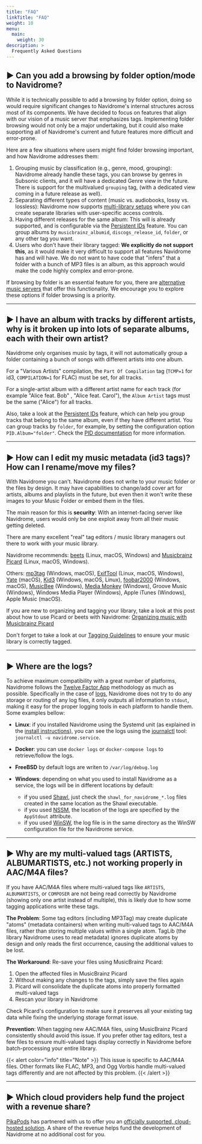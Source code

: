 ```yaml
---
title: "FAQ"
linkTitle: "FAQ"
weight: 10
menu:
  main:
    weight: 30
description: >
  Frequently Asked Questions
---
```


## ▶︎ Can you add a browsing by folder option/mode to Navidrome?

While it is technically possible to add a browsing by folder option, doing so would require significant changes to
Navidrome's internal structures across most of its components. We have decided to focus on features that align with
our vision of a music server that emphasizes tags. Implementing folder browsing would not only be a major undertaking,
but it could also make supporting all of Navidrome's current and future features more difficult and error-prone.

Here are a few situations where users might find folder browsing important, and how Navidrome addresses them:

1. Grouping music by classification (e.g., genre, mood, grouping): Navidrome already handle these tags,
   you can browse by genres in Subsonic clients, and it will have a dedicated Genre view in the future.
   There is support for the multivalued `grouping` tag, (with a dedicated view coming in a future release as well).
2. Separating different types of content (music vs. audiobooks, lossy vs. lossless): Navidrome now supports
   [multi-library setups](/docs/usage/multi-library/) where you can create separate libraries with user-specific access controls.
3. Having different releases for the same album: This will is already supported, and is configurable via the
   [Persistent IDs](/docs/usage/pids/) feature. You can group albums by `musicbrainz_albumid`, `discogs_release_id`,
   `folder`, or any other tag you want.
4. Users who don't have their library tagged: **We explicitly do not support this**, as it would make it very difficult
   to support all features Navidrome has and will have. We do not want to have code that "infers" that a folder with
   a bunch of MP3 files is an album, as this approach would make the code highly complex and error-prone.

If browsing by folder is an essential feature for you, there are [alternative music servers](https://github.com/basings/selfhosted-music-overview)
that offer this functionality. We encourage you to explore these options if folder browsing is a priority.

---

## ▶︎ I have an album with tracks by different artists, why is it broken up into lots of separate albums, each with their own artist?

Navidrome only organises music by tags, it will not automatically group a folder containing a bunch of songs with different artists into one album.

For a "Various Artists" compilation, the `Part Of Compilation` tag (`TCMP=1` for id3, `COMPILATION=1` for FLAC) must be set, for all tracks.

For a single-artist album with a different artist name for each track (for example "Alice feat. Bob" , "Alice feat. Carol"), the `Album Artist` tags must be the same ("Alice") for all tracks.

Also, take a look at the [Persistent IDs](/docs/usage/pids/) feature, which can help you group tracks that belong to
the same album, even if they have different artist. You can group tracks by `folder`, for example, by setting
the configuration option `PID.Album="folder"`. Check the [PID documentation](/docs/usage/pids/) for more information.

---

## ▶︎ How can I edit my music metadata (id3 tags)? How can I rename/move my files?

With Navidrome you can't. Navidrome does not write to your music folder or the files by design. It may have capabilities to change/add
cover art for artists, albums and playlists in the future, but even then it won't write these images to your Music Folder or
embed them in the files.

The main reason for this is **security**: With an internet-facing server like Navidrome, users would only be one exploit
away from all their music getting deleted.

There are many excellent "real" tag editors / music library managers out there to work with your music library.

Navidrome recommends: [beets](https://beets.io) (Linux, macOS, Windows) and [Musicbrainz Picard](https://picard.musicbrainz.org/) (Linux, macOS, Windows).

Others: [mp3tag](https://www.mp3tag.de/en/index.html) (Windows, macOS), [ExifTool](https://exiftool.org/) (Linux, macOS, Windows), [Yate](https://2manyrobots.com/yate/) (macOS), [Kid3](https://kid3.kde.org/) (Windows, macOS, Linux), [foobar2000](https://www.foobar2000.org) (Windows, macOS), [MusicBee](https://getmusicbee.com/) (Windows), [Media Monkey](https://www.mediamonkey.com) (Windows), Groove Music (Windows), Windows Media Player (Windows), Apple iTunes (Windows), Apple Music (macOS).

If you are new to organizing and tagging your library, take a look at this post about how to use Picard or beets with Navidrome: [Organizing music with Musicbrainz Picard](http://www.thedreaming.org/2020/11/22/musicbrainz-picard/)

Don't forget to take a look at our [Tagging Guidelines](/docs/usage/tagging-guidelines/) to ensure your music library
is correctly tagged.

---

## ▶︎ Where are the logs?

To achieve maximum compatibility with a great number of platforms, Navidrome follows the [Twelve Factor App](https://12factor.net/) methodology
as much as possible. Specifically in the case of [logs](https://12factor.net/logs), Navidrome does not try to do any storage or routing of
any log files, it only outputs all information to `stdout`, making it easy for the proper logging tools in each platform to handle them.
Some examples bellow:

- **Linux**: if you installed Navidrome using the Systemd unit (as explained in the [install instructions](/docs/installation/ubuntu-linux/#create-a-systemd-unit)), you can see the logs using the [journalctl](https://manpages.debian.org/stretch/systemd/journalctl.1.en.html) tool: `journalctl -u navidrome.service`.

- **Docker**: you can use `docker logs` or `docker-compose logs` to retrieve/follow the logs.

- **FreeBSD** by default logs are writen to `/var/log/debug.log`

- **Windows**: depending on what you used to install Navidrome as a service, the logs will be in different locations by default:
  - if you used [Shawl](https://github.com/mtkennerly/shawl), just check the `shawl_for_navidrome_*.log` files created in the same location as the Shawl executable.
  - if you used [NSSM](http://nssm.cc/), the location of the logs are specified by the `AppStdout` attribute.
  - if you used [WinSW](https://github.com/winsw/winsw), the log file is in the same directory as the WinSW configuration file for the Navidrome service.

---

## ▶︎ Why are my multi-valued tags (ARTISTS, ALBUMARTISTS, etc.) not working properly in AAC/M4A files?

If you have AAC/M4A files where multi-valued tags like `ARTISTS`, `ALBUMARTISTS`, or `COMPOSER` are not being read correctly by Navidrome (showing only one artist instead of multiple), this is likely due to how some tagging applications write these tags.

**The Problem**: Some tag editors (including MP3Tag) may create duplicate "atoms" (metadata containers) when writing multi-valued tags to AAC/M4A files, rather than storing multiple values within a single atom. TagLib (the library Navidrome uses to read metadata) ignores duplicate atoms by design and only reads the first occurrence, causing the additional values to be lost.

**The Workaround**: Re-save your files using MusicBrainz Picard:

1. Open the affected files in MusicBrainz Picard
2. Without making any changes to the tags, simply save the files again
3. Picard will consolidate the duplicate atoms into properly formatted multi-valued tags
4. Rescan your library in Navidrome

Check Picard's configuration to make sure it preserves all your existing tag data while fixing the underlying storage format issue.

**Prevention**: When tagging new AAC/M4A files, using MusicBrainz Picard consistently should avoid this issue. If you prefer other tag editors, test a few files to ensure multi-valued tags display correctly in Navidrome before batch-processing your entire library.

{{< alert color="info" title="Note" >}}
This issue is specific to AAC/M4A files. Other formats like FLAC, MP3, and Ogg Vorbis handle multi-valued tags differently and are not affected by this problem.
{{< /alert >}}

---

## ▶︎ Which cloud providers help fund the project with a revenue share?

[PikaPods](https://www.pikapods.com) has partnered with us to offer you an
[officially supported, cloud-hosted solution](/docs/installation/managed/#pikapods).
A share of the revenue helps fund the development of Navidrome at no additional cost for you.
